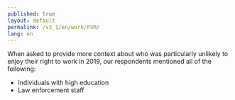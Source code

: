 ```yaml
---
published: true
layout: default
permalink: /v3_1/en/work/FSM/
lang: en
---
```

When asked to provide more context about who was particularly unlikely to enjoy their right to work in 2019, our respondents mentioned all of the following:  

-	Individuals with high education
-	Law enforcement staff